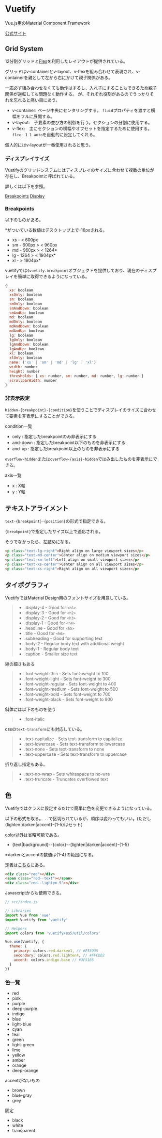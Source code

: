 # Vuetify

Vue.js用のMaterial Component Framework

[公式サイト](https://vuetifyjs.com/ja/)

## Grid System

12分割グリッドと[Flex](https://developer.mozilla.org/ja/docs/Web/CSS/flex)を利用したレイアウトが提供されている。

グリッドはv-containerとv-layout、v-flexを組み合わせて表現され、v-containerを親として左から右にかけて親子関係がある。

一応必ず組み合わせなくても動作はするし、入れ子にすることもできるため親子関係が逆転しても問題なく動作する。
が、それぞれ役割があるのでうっかりそれを忘れると痛い目にあう。

- v-container: ページ中央にセンタリングする。 `fluid`プロパティを渡すと横幅をフルに展開する。
- v-layout:　子要素の並び方の制御を行う。セクションの分割に使用する。
- v-flex:　主にセクションの横幅やオフセットを指定するために使用する。`flex: 1 1 auto`を自動的に設定してくれる。

個人的にはv-layoutが一番使用されると思う。

### ディスプレイサイズ

Vuetifyのグリッドシステムにはディスプレイのサイズに合わせて複数の単位が存在し、Breakpointと呼ばれている。

詳しくは以下を参照。

[Breakpoints](https://vuetifyjs.com/ja/framework/breakpoints)
[Display](https://vuetifyjs.com/ja/framework/display)

### Breakpoints

以下のものがある。

\*がついている数値はデスクトップ上で-16pxされる。

- xs - < 600px
- sm - 600px > < 960px
- md - 960px > < 1264*
- lg - 1264 > < 1904px*
- xl - > 1904px*

vuetifyでは`$vuetify.breakpoint`オブジェクトを提供しており、現在のディスプレイを簡単に取得できるようになっている。

```js
{
  xs: boolean
  xsOnly: boolean
  sm: boolean
  smOnly: boolean
  smAndDown: boolean
  smAndUp: boolean
  md: boolean
  mdOnly: boolean
  mdAndDown: boolean
  mdAndUp: boolean
  lg: boolean
  lgOnly: boolean
  lgAndDown: boolean
  lgAndUp: boolean
  xl: boolean
  xlOnly: boolean
  name: ('xs' | 'sm' | 'md' | 'lg' | 'xl')
  width: number
  height: number
  thresholds: { xs: number, sm: number, md: number, lg: number }
  scrollbarWidth: number
}
```

### 非表示設定

`hidden-{breakpoint}-{condition}`を使うことでディスプレイのサイズに合わせて要素を非表示にすることができる。

condition一覧
- only : 指定したbreakpointのみ非表示にする
- and-down : 指定したbreakpoint以下のものを非表示にする
- and-up : 指定したbreakpoint以上のものを非表示にする

`overflow-hidden`または`overflow-{axis}-hidden`ではみ出したものを非表示にできる。

axis一覧
- x : X軸
- y : Y軸

## テキストアライメント

`text-{breakpoint}-{position}`の形式で指定できる。

`{breakpoint}`で指定したサイズ以上で適応される。

そうでなかったら、左詰めになる。

```html
<p class="text-lg-right">Right align on large viewport sizes</p>
<p class="text-md-center">Center align on medium viewport sizes</p>
<p class="text-sm-left">Left align on small viewport sizes</p>
<p class="text-xs-center">Center align on all viewport sizes</p>
<p class="text-xs-right">Right align on all viewport sizes</p>
```

## タイポグラフィ

VuetifyではMaterial Design用のフォントサイズを用意している。

> - .display-4 - Good for `<h1>`
> - .display-3 - Good for `<h2>`
> - .display-2 - Good for `<h3>`
> - .display-1 - Good for `<h4>`
> - .headline - Good for `<h5>`
> - .title - Good for `<h6>`
> - .subheading - Good for supporting text
> - .body-2 - Regular body text with additional weight
> - .body-1 - Regular body text
> - .caption - Smaller size text

線の細さもある

> - .font-weight-thin - Sets font-weight to 100
> - .font-weight-light - Sets font-weight to 300
> - .font-weight-regular - Sets font-weight to 400
> - .font-weight-medium - Sets font-weight to 500
> - .font-weight-bold - Sets font-weight to 700
> - .font-weight-black - Sets font-weight to 900

斜体には以下のものを使う

> - .font-italic

cssの`text-transform`にも対応している。

> - .text-capitalize - Sets text-transform to capitalize
> - .text-lowercase - Sets text-transform to lowercase
> - .text-none - Sets text-transform to none
> - .text-uppercase - Sets text-transform to uppercase

折り返し指定もある。

> - .text-no-wrap - Sets whitespace to no-wra
> - .text-truncate - Truncates overflowed text

## 色

Vuetifyではクラスに設定するだけで簡単に色を変更できるようになっている。

以下の形式を取る。
`--`で区切られているが、順序は変わってもいい。(ただし{lighten|darken|accent}-{1-5}はセット)

color以外は省略可能である。

- {text|background}--{color}--{lighten|darken|accent}-{1-5}

※darkenとaccentの数値は{1-4}の範囲になる。

定義は[こちら](https://github.com/vuetifyjs/vuetify/blob/master/packages/vuetify/src/stylus/settings/_colors.styl)にある。

```html
<div class="red"></div>
<span class="red--text"></span>
<div class="red--lighten-5"></div>
```

Javascriptからも使用できる。

```js
// src/index.js

// Libraries
import Vue from 'vue'
import Vuetify from 'vuetify'

// Helpers
import colors from 'vuetify/es5/util/colors'

Vue.use(Vuetify, {
  theme: {
    primary: colors.red.darken1, // #E53935
    secondary: colors.red.lighten4, // #FFCDD2
    accent: colors.indigo.base // #3F51B5
  }
})
```
### 色一覧

- red
- pink
- purple
- deep-purple
- indigo
- blue
- light-blue
- cyan
- teal
- green
- light-green
- lime
- yellow
- amber
- orange
- deep-orange

accentがないもの
- brown
- blue-gray
- grey

固定
- black
- white
- transparent

